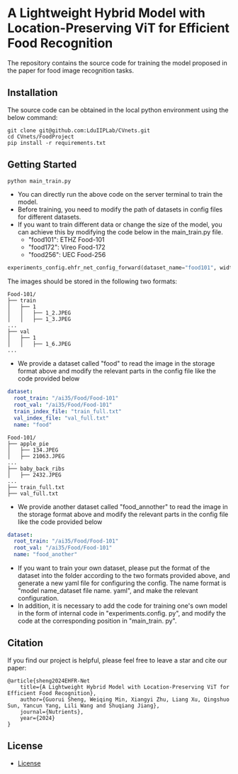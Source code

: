 # A Lightweight Hybrid Model with Location-Preserving ViT for Efficient Food Recognition

The repository contains the source code for training the model proposed in the paper for food image recognition tasks.

## Installation

The source code can be obtained in the local python environment using the below command:

```git
git clone git@github.com:LduIIPLab/CVnets.git
cd CVnets/FoodProject
pip install -r requirements.txt
```

## Getting Started

```cmd
python main_train.py
```

- You can directly run the above code on the server terminal to train the model.
- Before training, you need to modify the path of datasets in config files for different datasets.
- If you want to train different data or change the size of the model, you can achieve this by modifying the code below in the main_train.py file.
  - "food101": ETHZ Food-101
  - "food172": Vireo Food-172
  - "food256": UEC Food-256


```python
experiments_config.ehfr_net_config_forward(dataset_name="food101", width_multiplier=0.5)
```

The images should be stored in the following two formats:

```
Food-101/
├── train
│   ├── 1
│   │   ├── 1_2.JPEG
│   │   ├── 1_3.JPEG
...
├── val
│   ├── 1
│   │   ├── 1_6.JPEG
...
```

- We provide a dataset called "food" to read the image in the storage format above and modify the relevant parts in the config file like the code provided below

```yaml
dataset:
  root_train: "/ai35/Food/Food-101"
  root_val: "/ai35/Food/Food-101"
  train_index_file: "train_full.txt"
  val_index_file: "val_full.txt"
  name: "food"
```



```
Food-101/
├── apple_pie
│   ├── 134.JPEG
│   ├── 21063.JPEG
...
├── baby_back_ribs
│   ├── 2432.JPEG
...
├── train_full.txt
├── val_full.txt
```

- We provide another dataset called "food_annother" to read the image in the storage format above and modify the relevant parts in the config file like the code provided below

```yaml
dataset:
  root_train: "/ai35/Food/Food-101"
  root_val: "/ai35/Food/Food-101"
  name: "food_another"
```

- If you want to train your own dataset, please put the format of the dataset into the folder according to the two formats provided above, and generate a new yaml file for configuring the config. The name format is "model name_dataset file name. yaml", and make the relevant configuration.
- In addition, it is necessary to add the code for training one's own model in the form of internal code in "experiments.config. py", and modify the code at the corresponding position in "main_train. py".

## Citation

If you find our project is helpful, please feel free to leave a star and cite our paper:

```
@article{sheng2024EHFR-Net
	title={A Lightweight Hybrid Model with Location-Preserving ViT for Efficient Food Recognition},
	author={Guorui Sheng, Weiqing Min, Xiangyi Zhu, Liang Xu, Qingshuo Sun, Yancun Yang, Lili Wang and Shuqiang Jiang},
	journal={Nutrients},
	year={2024}
}
```

## License
- [License](./License)
